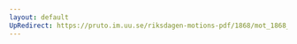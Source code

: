 ```yaml
---
layout: default
UpRedirect: https://pruto.im.uu.se/riksdagen-motions-pdf/1868/mot_1868__fk__65.pdf
---
```

